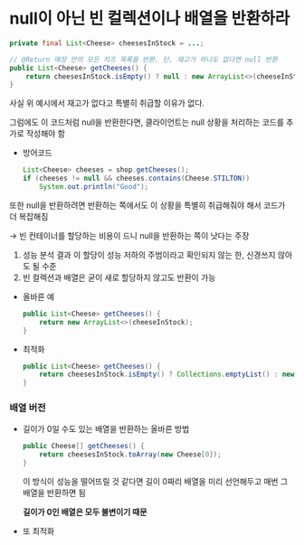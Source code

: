 # null이 아닌 빈 컬렉션이나 배열을 반환하라

```java
private final List<Cheese> cheesesInStock = ...;

// @Return 매장 안의 모든 치즈 목록을 반환. 단, 재고가 하나도 없다면 null 반환
public List<Cheese> getCheeses() {
	return cheesesInStock.isEmpty() ? null : new ArrayList<>(cheeseInStock);
}
```

사실 위 예시에서 재고가 없다고 특별히 취급할 이유가 없다.

그럼에도 이 코드처럼 null을 반환한다면, 클라이언트는 null 상황을 처리하는 코드를 추가로 작성해야 함

- 방어코드
    
    ```java
    List<Cheese> cheeses = shop.getCheeses();
    if (cheeses != null && cheeses.contains(Cheese.STILTON)) 
    	System.out.println("Good");
    ```
    

또한 null을 반환하려면 반환하는 쪽에서도 이 상황을 특별히 취급해줘야 해서 코드가 더 복잡해짐

→ 빈 컨테이너를 할당하는 비용이 드니 null을 반환하는 쪽이 낫다는 주장

1. 성능 분석 결과 이 할당이 성능 저하의 주범이라고 확인되지 않는 한, 신경쓰지 않아도 될 수준
2. 빈 컬렉션과 배열은 굳이 새로 할당하지 않고도 반환이 가능
- 올바른 예
    
    ```java
    public List<Cheese> getCheeses() {
    	return new ArrayList<>(cheeseInStock);
    }
    ```
    
- 최적화
    
    ```java
    public List<Cheese> getCheeses() {
    	return cheesesInStock.isEmpty() ? Collections.emptyList() : new ArrayList<>(cheeseInStock);
    }
    ```
    

### 배열 버전

- 길이가 0일 수도 있는 배열을 반환하는 올바른 방법
    
    ```java
    public Cheese[] getCheeses() {
    	return cheesesInStock.toArray(new Cheese[0]);
    }
    ```
    
    이 방식이 성능을 떨어뜨릴 것 같다면 길이 0짜리 배열을 미리 선언해두고 매번 그 배열을 반환하면 됨
    
    **길이가 0인 배열은 모두 불변이기 때문**
    
- 또 최적화